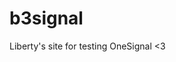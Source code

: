 <head> 
  <script src="https://cdn.onesignal.com/sdks/OneSignalSDK.js" defer></script>
<script>
  window.OneSignal = window.OneSignal || [];
  OneSignal.push(function() {
    OneSignal.init({
      appId: "7331a326-f56b-48f2-946f-cd0a2927659e",
    });
  });
</script>
 <script src="https://cdn.onesignal.com/sdks/OneSignalSDK.js" defer></script>
</head>


# b3signal


Liberty's site for testing OneSignal <3

